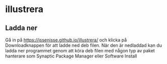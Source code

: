 # illustrera

## Ladda ner
 Gå in på https://issenisse.github.io/illustrera/ och klicka på Downloadknappen för att ladde ned deb filen. 
 När den är nedladdad kan du ladda ner programmet genom att köra deb filen med någon typ av paket hanterare som Synaptic Package Manager eller Software Install
